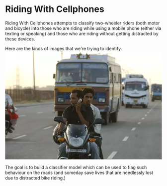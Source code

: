 # Riding With Cellphones
Riding With Cellphones attempts to classify two-wheeler riders (both motor and bicycle) into those who are riding while using a mobile phone (either via texting or speaking) and those who are riding without getting distracted by these devices.


Here are the kinds of images that we're trying to identify. 
![Not OK](./data/notOK/riding-dangerous-009.png)

The goal is to build a classifier model which can be used to flag such behaviour on the roads (and someday save lives that are needlessly lost due to distracted bike riding.)
